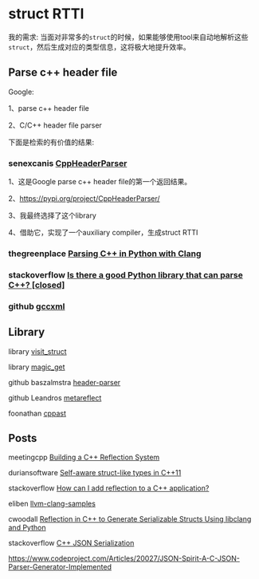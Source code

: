 # struct RTTI

我的需求: 当面对非常多的`struct`的时候，如果能够使用tool来自动地解析这些`struct`，然后生成对应的类型信息，这将极大地提升效率。



## Parse c++ header file

Google:

1、parse c++ header file

2、C/C++ header file parser

下面是检索的有价值的结果: 

### senexcanis [CppHeaderParser](http://senexcanis.com/open-source/cppheaderparser/)

1、这是Google parse c++ header file的第一个返回结果。

2、https://pypi.org/project/CppHeaderParser/

3、我最终选择了这个library

4、借助它，实现了一个auxiliary compiler，生成struct RTTI

### thegreenplace [Parsing C++ in Python with Clang](https://eli.thegreenplace.net/2011/07/03/parsing-c-in-python-with-clang)

### stackoverflow [Is there a good Python library that can parse C++? [closed]](https://stackoverflow.com/questions/1444961/is-there-a-good-python-library-that-can-parse-c)

### github [gccxml](http://gccxml.github.io/HTML/Index.html)



## Library

library [visit_struct](https://github.com/garbageslam/visit_struct)

library [magic_get](https://github.com/apolukhin/magic_get)

github baszalmstra [header-parser](https://github.com/baszalmstra/header-parser)

github Leandros [metareflect](https://github.com/Leandros/metareflect)

foonathan [cppast](https://github.com/foonathan/cppast)



## Posts

meetingcpp [Building a C++ Reflection System](https://meetingcpp.com/mcpp/slides/2018/Reflection2.pdf)

duriansoftware [Self-aware struct-like types in C++11](http://duriansoftware.com/joe/Self-aware-struct-like-types-in-C++11.html)

stackoverflow [How can I add reflection to a C++ application?](https://stackoverflow.com/questions/41453/how-can-i-add-reflection-to-a-c-application)

eliben [llvm-clang-samples](https://github.com/eliben/llvm-clang-samples)

cwoodall [Reflection in C++ to Generate Serializable Structs Using libclang and Python](http://cwoodall.com/blog/2018/02/24/using-clang-and-python-to-generate-cpp-struct-serde-fns.html)

stackoverflow [C++ JSON Serialization](https://stackoverflow.com/questions/17549906/c-json-serialization)



https://www.codeproject.com/Articles/20027/JSON-Spirit-A-C-JSON-Parser-Generator-Implemented

